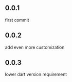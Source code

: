 ## 0.0.1

first commit

## 0.0.2

add even more customization

## 0.0.3

lower dart version requirement

